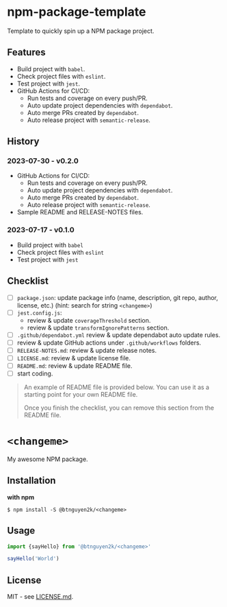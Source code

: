 # npm-package-template
Template to quickly spin up a NPM package project.

## Features

- Build project with `babel`.
- Check project files with `eslint`.
- Test project with `jest`.
- GitHub Actions for CI/CD:
  - Run tests and coverage on every push/PR.
  - Auto update project dependencies with `dependabot`.
  - Auto merge PRs created by `dependabot`.
  - Auto release project with `semantic-release`.

## History

### 2023-07-30 - v0.2.0

- GitHub Actions for CI/CD:
  - Run tests and coverage on every push/PR.
  - Auto update project dependencies with `dependabot`.
  - Auto merge PRs created by `dependabot`.
  - Auto release project with `semantic-release`.
- Sample README and RELEASE-NOTES files.

### 2023-07-17 - v0.1.0

- Build project with `babel`
- Check project files with `eslint`
- Test project with `jest`

## Checklist

- [ ] `package.json`: update package info (name, description, git repo, author, license, etc.) (hint: search for string `<changeme>`)
- [ ] `jest.config.js`:
  - review & update `coverageThreshold` section.
  - review & update `transformIgnorePatterns` section.
- [ ] `.github/dependabot.yml` review & update dependabot auto update rules.
- [ ] review & update GitHub actions under `.github/workflows` folders.
- [ ] `RELEASE-NOTES.md`: review & update release notes.
- [ ] `LICENSE.md`: review & update license file.
- [ ] `README.md`: review & update README file.
- [ ] start coding.

> An example of README file is provided below. You can use it as a starting point for your own README file.
>
> Once you finish the checklist, you can remove this section from the README file.

# `<changeme>`

My awesome NPM package.

## Installation

**with npm**

```shell
$ npm install -S @btnguyen2k/<changeme>
```

## Usage

```javascript
import {sayHello} from '@btnguyen2k/<changeme>'

sayHello('World')
```

## License

MIT - see [LICENSE.md](LICENSE.md).
